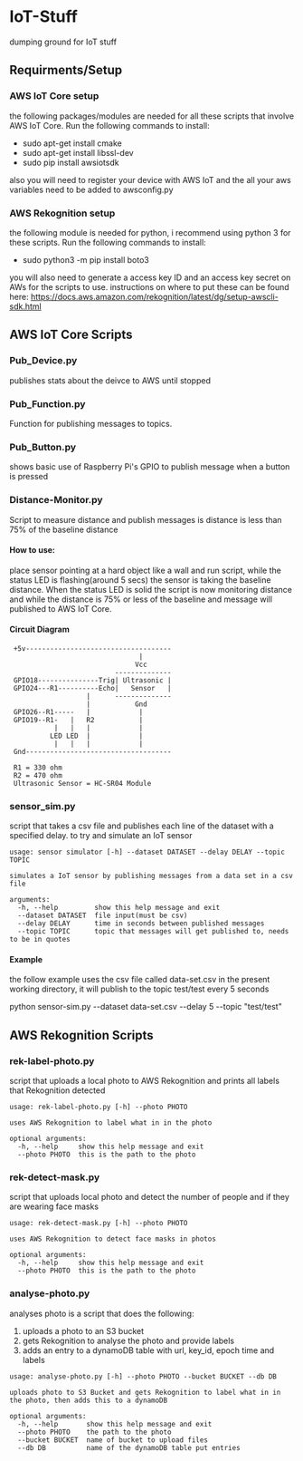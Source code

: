 # IoT-Stuff
dumping ground for IoT stuff

## Requirments/Setup
### AWS IoT Core setup
the following packages/modules are needed for all these scripts that involve AWS IoT Core. Run the following commands to install:
* sudo apt-get install cmake
* sudo apt-get install libssl-dev
* sudo pip install awsiotsdk

also you will need to register your device with AWS IoT and the all your aws variables need to be added to awsconfig.py

### AWS Rekognition setup
the following module is needed for python, i recommend using python 3 for these scripts. Run the following commands to install:
* sudo python3 -m pip install boto3

you will also need to generate a access key ID and an access key secret on AWs for the scripts to use. instructions on where to put these can be found here:
https://docs.aws.amazon.com/rekognition/latest/dg/setup-awscli-sdk.html 

## AWS IoT Core Scripts

### Pub_Device.py
publishes stats about the deivce to AWS until stopped

### Pub_Function.py
Function for publishing messages to topics. 

### Pub_Button.py
shows basic use of Raspberry Pi's GPIO to publish message when a button is pressed

### Distance-Monitor.py
Script to measure distance and publish messages is distance is less than 75% of the baseline distance
#### How to use:
place sensor pointing at a hard object like a wall and run script, while the status LED is flashing(around 5 secs) the sensor is taking the baseline distance. When the status LED is solid the script is now monitoring distance and while the distance is 75% or less of the baseline and message will published to AWS IoT Core.

#### Circuit Diagram
```
 +5v------------------------------------
                                |
                               Vcc						 
                          --------------
 GPIO18---------------Trig| Ultrasonic |
 GPIO24---R1----------Echo|   Sensor   |
                   |      --------------
                   |           Gnd
 GPIO26--R1-----   |            |
 GPIO19--R1-   |   R2           |
           |   |   |            |
          LED LED  |            |
           |   |   |            |
 Gnd------------------------------------
 
 R1 = 330 ohm
 R2 = 470 ohm
 Ultrasonic Sensor = HC-SR04 Module
```

### sensor_sim.py
script that takes a csv file and publishes each line of the dataset with a specified delay. to try and simulate an IoT sensor
```
usage: sensor simulator [-h] --dataset DATASET --delay DELAY --topic TOPIC

simulates a IoT sensor by publishing messages from a data set in a csv file

arguments:
  -h, --help         show this help message and exit
  --dataset DATASET  file input(must be csv)
  --delay DELAY      time in seconds between published messages
  --topic TOPIC      topic that messages will get published to, needs to be in quotes
```
#### Example
the follow example uses the csv file called data-set.csv in the present working directory, it will publish to the topic test/test every 5 seconds

python sensor-sim.py --dataset data-set.csv --delay 5 --topic "test/test"


## AWS Rekognition Scripts

### rek-label-photo.py
script that uploads a local photo to AWS Rekognition and prints all labels that Rekognition detected

```
usage: rek-label-photo.py [-h] --photo PHOTO

uses AWS Rekognition to label what in in the photo

optional arguments:
  -h, --help     show this help message and exit
  --photo PHOTO  this is the path to the photo
```

### rek-detect-mask.py
script that uploads local photo and detect the number of people and if they are wearing face masks

```
usage: rek-detect-mask.py [-h] --photo PHOTO

uses AWS Rekognition to detect face masks in photos

optional arguments:
  -h, --help     show this help message and exit
  --photo PHOTO  this is the path to the photo
```

### analyse-photo.py
analyses photo is a script that does the following:
1. uploads a photo to an S3 bucket
2. gets Rekognition to analyse the photo and provide labels
3. adds an entry to a dynamoDB table with url, key_id, epoch time and labels

```
usage: analyse-photo.py [-h] --photo PHOTO --bucket BUCKET --db DB

uploads photo to S3 Bucket and gets Rekognition to label what in in the photo, then adds this to a dynamoDB

optional arguments:
  -h, --help       show this help message and exit
  --photo PHOTO    the path to the photo
  --bucket BUCKET  name of bucket to upload files
  --db DB          name of the dynamoDB table put entries
```
